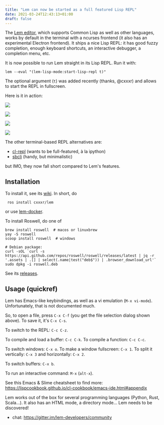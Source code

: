 ```yaml
---
title: "Lem can now be started as a full featured Lisp REPL"
date: 2021-03-24T12:43:13+01:00
draft: false
---
```


The [Lem editor](https://github.com/lem-project/lem/), which supports
Common Lisp as well as other languages, works by default in the
terminal with a ncurses frontend (it also has an experimental Electron
frontend). It ships a nice Lisp REPL: it has good fuzzy completion,
enough keyboard shortcuts, an interactive debugger, a completion menu,
etc.

It is now possible to run Lem straight in its Lisp REPL. Run it with:

    lem --eval "(lem-lisp-mode:start-lisp-repl t)"

The optional argument (`t`) was added recently (thanks, @cxxxr) and allows to start the REPL in fullscreen.

Here is it in action:

![](/lem1.png)

![](/lem2.png)

![](/lem3.png)

![](/lem4.png)

The other terminal-based REPL alternatives are:

- [cl-repl](https://github.com/koji-kojiro/cl-repl/) (wants to be full-featured, à la ipython)
- [sbcli](https://github.com/hellerve/sbcli) (handy, but minimalistic)

but IMO, they now fall short compared to Lem's features.


## Installation

To install it, see its [wiki](https://github.com/lem-project/lem/wiki). In short, do

     ros install cxxxr/lem

or use [lem-docker](https://github.com/40ants/lem-docker).

To install Roswell, do one of

    brew install roswell  # macos or linuxbrew
    yay -S roswell
    scoop install roswell  # windows

    # Debian package:
    curl -sOL `curl -s https://api.github.com/repos/roswell/roswell/releases/latest | jq -r '.assets | .[] | select(.name|test("deb$")) | .browser_download_url'`
    sudo dpkg -i roswell.deb

See its [releases](https://github.com/roswell/roswell/releases).


## Usage (quickref)

Lem has Emacs-like keybindings, as well as a vi emulation (`M-x vi-mode`). Unfortunately, that is not documented much.

So, to open a file, press `C-x C-f` (you get the file selection dialog shown above). To save it, it's `C-x C-s`.

To switch to the REPL: `C-c C-z`.

To compile and load a buffer: `C-c C-k`. To compile a function: `C-c C-c`.

To switch windows: `C-x o`. To make a window fullscreen: `C-x 1`. To split it vertically: `C-x 3` and horizontally: `C-x 2`.

To switch buffers: `C-x b`.

To run an interactive command: `M-x` (`alt-x`).

See this Emacs & Slime cheatsheet to find more: https://lispcookbook.github.io/cl-cookbook/emacs-ide.html#appendix

Lem works out of the box for several programming languages (Python, Rust, Scala…). It also has an HTML mode, a directory mode… Lem needs to be discovered!


- chat: https://gitter.im/lem-developers/community
